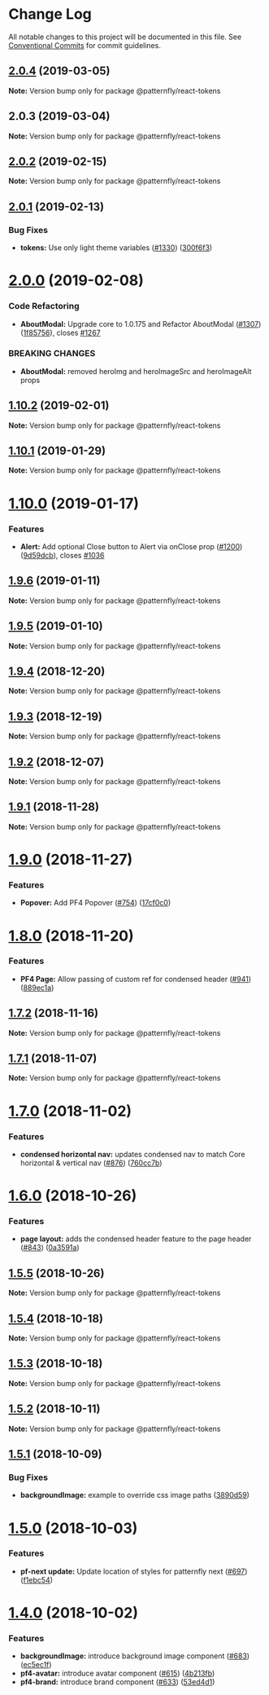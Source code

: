 # Change Log

All notable changes to this project will be documented in this file.
See [Conventional Commits](https://conventionalcommits.org) for commit guidelines.

## [2.0.4](https://github.com/patternfly/patternfly-react/compare/@patternfly/react-tokens@2.0.3...@patternfly/react-tokens@2.0.4) (2019-03-05)

**Note:** Version bump only for package @patternfly/react-tokens





## 2.0.3 (2019-03-04)

**Note:** Version bump only for package @patternfly/react-tokens





## [2.0.2](https://github.com/patternfly/patternfly-react/compare/@patternfly/react-tokens@2.0.1...@patternfly/react-tokens@2.0.2) (2019-02-15)

**Note:** Version bump only for package @patternfly/react-tokens





## [2.0.1](https://github.com/patternfly/patternfly-react/compare/@patternfly/react-tokens@2.0.0...@patternfly/react-tokens@2.0.1) (2019-02-13)


### Bug Fixes

* **tokens:** Use only light theme variables ([#1330](https://github.com/patternfly/patternfly-react/issues/1330)) ([300f6f3](https://github.com/patternfly/patternfly-react/commit/300f6f3))





# [2.0.0](https://github.com/patternfly/patternfly-react/compare/@patternfly/react-tokens@1.10.2...@patternfly/react-tokens@2.0.0) (2019-02-08)


### Code Refactoring

* **AboutModal:** Upgrade core to 1.0.175 and Refactor AboutModal ([#1307](https://github.com/patternfly/patternfly-react/issues/1307)) ([1f85756](https://github.com/patternfly/patternfly-react/commit/1f85756)), closes [#1267](https://github.com/patternfly/patternfly-react/issues/1267)


### BREAKING CHANGES

* **AboutModal:** removed heroImg and heroImageSrc and heroImageAlt props





## [1.10.2](https://github.com/patternfly/patternfly-react/compare/@patternfly/react-tokens@1.10.1...@patternfly/react-tokens@1.10.2) (2019-02-01)

**Note:** Version bump only for package @patternfly/react-tokens





## [1.10.1](https://github.com/patternfly/patternfly-react/compare/@patternfly/react-tokens@1.10.0...@patternfly/react-tokens@1.10.1) (2019-01-29)

**Note:** Version bump only for package @patternfly/react-tokens





# [1.10.0](https://github.com/patternfly/patternfly-react/compare/@patternfly/react-tokens@1.9.6...@patternfly/react-tokens@1.10.0) (2019-01-17)


### Features

* **Alert:** Add optional Close button to Alert via onClose prop ([#1200](https://github.com/patternfly/patternfly-react/issues/1200)) ([9d59dcb](https://github.com/patternfly/patternfly-react/commit/9d59dcb)), closes [#1036](https://github.com/patternfly/patternfly-react/issues/1036)





<a name="1.9.6"></a>
## [1.9.6](https://github.com/patternfly/patternfly-react/compare/@patternfly/react-tokens@1.9.5...@patternfly/react-tokens@1.9.6) (2019-01-11)




**Note:** Version bump only for package @patternfly/react-tokens

<a name="1.9.5"></a>
## [1.9.5](https://github.com/patternfly/patternfly-react/compare/@patternfly/react-tokens@1.9.4...@patternfly/react-tokens@1.9.5) (2019-01-10)




**Note:** Version bump only for package @patternfly/react-tokens

<a name="1.9.4"></a>
## [1.9.4](https://github.com/patternfly/patternfly-react/compare/@patternfly/react-tokens@1.9.3...@patternfly/react-tokens@1.9.4) (2018-12-20)




**Note:** Version bump only for package @patternfly/react-tokens

<a name="1.9.3"></a>
## [1.9.3](https://github.com/patternfly/patternfly-react/compare/@patternfly/react-tokens@1.9.2...@patternfly/react-tokens@1.9.3) (2018-12-19)




**Note:** Version bump only for package @patternfly/react-tokens

<a name="1.9.2"></a>
## [1.9.2](https://github.com/patternfly/patternfly-react/compare/@patternfly/react-tokens@1.9.1...@patternfly/react-tokens@1.9.2) (2018-12-07)




**Note:** Version bump only for package @patternfly/react-tokens

<a name="1.9.1"></a>
## [1.9.1](https://github.com/patternfly/patternfly-react/compare/@patternfly/react-tokens@1.9.0...@patternfly/react-tokens@1.9.1) (2018-11-28)




**Note:** Version bump only for package @patternfly/react-tokens

<a name="1.9.0"></a>
# [1.9.0](https://github.com/patternfly/patternfly-react/compare/@patternfly/react-tokens@1.8.0...@patternfly/react-tokens@1.9.0) (2018-11-27)


### Features

* **Popover:** Add PF4 Popover ([#754](https://github.com/patternfly/patternfly-react/issues/754)) ([17cf0c0](https://github.com/patternfly/patternfly-react/commit/17cf0c0))




<a name="1.8.0"></a>
# [1.8.0](https://github.com/patternfly/patternfly-react/compare/@patternfly/react-tokens@1.7.2...@patternfly/react-tokens@1.8.0) (2018-11-20)


### Features

* **PF4 Page:** Allow passing of custom ref for condensed header ([#941](https://github.com/patternfly/patternfly-react/issues/941)) ([889ec1a](https://github.com/patternfly/patternfly-react/commit/889ec1a))




<a name="1.7.2"></a>
## [1.7.2](https://github.com/patternfly/patternfly-react/compare/@patternfly/react-tokens@1.7.1...@patternfly/react-tokens@1.7.2) (2018-11-16)




**Note:** Version bump only for package @patternfly/react-tokens

<a name="1.7.1"></a>
## [1.7.1](https://github.com/patternfly/patternfly-react/compare/@patternfly/react-tokens@1.7.0...@patternfly/react-tokens@1.7.1) (2018-11-07)




**Note:** Version bump only for package @patternfly/react-tokens

<a name="1.7.0"></a>
# [1.7.0](https://github.com/patternfly/patternfly-react/compare/@patternfly/react-tokens@1.6.0...@patternfly/react-tokens@1.7.0) (2018-11-02)


### Features

* **condensed horizontal nav:** updates condensed nav to match Core horizontal & vertical nav ([#876](https://github.com/patternfly/patternfly-react/issues/876)) ([760cc7b](https://github.com/patternfly/patternfly-react/commit/760cc7b))




<a name="1.6.0"></a>
# [1.6.0](https://github.com/patternfly/patternfly-react/compare/@patternfly/react-tokens@1.5.5...@patternfly/react-tokens@1.6.0) (2018-10-26)


### Features

* **page layout:** adds the condensed header feature to the page header ([#843](https://github.com/patternfly/patternfly-react/issues/843)) ([0a3591a](https://github.com/patternfly/patternfly-react/commit/0a3591a))




<a name="1.5.5"></a>
## [1.5.5](https://github.com/patternfly/patternfly-react/compare/@patternfly/react-tokens@1.5.4...@patternfly/react-tokens@1.5.5) (2018-10-26)




**Note:** Version bump only for package @patternfly/react-tokens

<a name="1.5.4"></a>
## [1.5.4](https://github.com/patternfly/patternfly-react/compare/@patternfly/react-tokens@1.5.2...@patternfly/react-tokens@1.5.4) (2018-10-18)




**Note:** Version bump only for package @patternfly/react-tokens

<a name="1.5.3"></a>
## [1.5.3](https://github.com/patternfly/patternfly-react/compare/@patternfly/react-tokens@1.5.2...@patternfly/react-tokens@1.5.3) (2018-10-18)




**Note:** Version bump only for package @patternfly/react-tokens

<a name="1.5.2"></a>
## [1.5.2](https://github.com/patternfly/patternfly-react/compare/@patternfly/react-tokens@1.5.1...@patternfly/react-tokens@1.5.2) (2018-10-11)




**Note:** Version bump only for package @patternfly/react-tokens

<a name="1.5.1"></a>
## [1.5.1](https://github.com/patternfly/patternfly-react/compare/@patternfly/react-tokens@1.5.0...@patternfly/react-tokens@1.5.1) (2018-10-09)


### Bug Fixes

* **backgroundImage:** example to override css image paths ([3890d59](https://github.com/patternfly/patternfly-react/commit/3890d59))




<a name="1.5.0"></a>
# [1.5.0](https://github.com/patternfly/patternfly-react/compare/@patternfly/react-tokens@1.4.0...@patternfly/react-tokens@1.5.0) (2018-10-03)


### Features

* **pf-next update:** Update location of styles for patternfly next ([#697](https://github.com/patternfly/patternfly-react/issues/697)) ([f1ebc54](https://github.com/patternfly/patternfly-react/commit/f1ebc54))




<a name="1.4.0"></a>
# [1.4.0](https://github.com/patternfly/patternfly-react/compare/@patternfly/react-tokens@1.3.0...@patternfly/react-tokens@1.4.0) (2018-10-02)


### Features

* **backgroundImage:** introduce background image component ([#683](https://github.com/patternfly/patternfly-react/issues/683)) ([ec5ec1f](https://github.com/patternfly/patternfly-react/commit/ec5ec1f))
* **pf4-avatar:** introduce avatar component ([#615](https://github.com/patternfly/patternfly-react/issues/615)) ([4b213fb](https://github.com/patternfly/patternfly-react/commit/4b213fb))
* **pf4-brand:** introduce brand component ([#633](https://github.com/patternfly/patternfly-react/issues/633)) ([53ed4d1](https://github.com/patternfly/patternfly-react/commit/53ed4d1))
